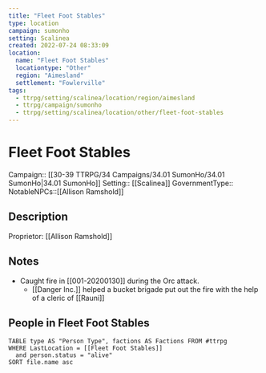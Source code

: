 ```yaml
---
title: "Fleet Foot Stables"
type: location
campaign: sumonho
setting: Scalinea
created: 2022-07-24 08:33:09
location:
  name: "Fleet Foot Stables"
  locationtype: "Other"
  region: "Aimesland"
  settlement: "Fowlerville"
tags:
  - ttrpg/setting/scalinea/location/region/aimesland
  - ttrpg/campaign/sumonho
  - ttrpg/setting/scalinea/location/other/fleet-foot-stables
---
```

# Fleet Foot Stables

Campaign:: [[30-39 TTRPG/34 Campaigns/34.01 SumonHo/34.01 SumonHo|34.01 SumonHo]]
Setting:: [[Scalinea]]
GovernmentType::
NotableNPCs::[[Allison Ramshold]]

## Description

Proprietor: [[Allison Ramshold]]

## Notes

- Caught fire in [[001-20200130]] during the Orc attack.
	- [[Danger Inc.]] helped a bucket brigade put out the fire with the help of a cleric of [[Rauni]]

## People in Fleet Foot Stables

```dataview
TABLE type AS "Person Type", factions AS Factions FROM #ttrpg 
WHERE LastLocation = [[Fleet Foot Stables]]
  and person.status = "alive"
SORT file.name asc
```



